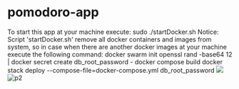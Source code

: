 # pomodoro-app

To start this app at your machine execute:
sudo ./startDocker.sh
Notice:
Script 'startDocker.sh' remove all docker containers and images from system, so in case when there are another docker images at your machine execute the following command:
docker swarm init
openssl rand -base64 12 | docker secret create db_root_password -
docker compose build
docker stack deploy --compose-file=docker-compose.yml db_root_password
![](./p1.gif)
![p2](https://github.com/michalNaszko/pomodoro-app/assets/23016948/94a78172-1cfa-448d-8425-c4e1c34c7ccf)

